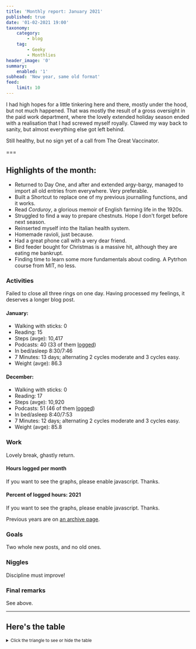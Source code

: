 ```yaml
---
title: 'Monthly report: January 2021'
published: true
date: '01-02-2021 19:00'
taxonomy:
    category:
        - blog
    tag:
        - Geeky
        - Monthlies
header_image: '0'
summary:
    enabled: '1'
subhead: 'New year, same old format'
feed:
    limit: 10
---
```


I had high hopes for a little tinkering here and there, mostly under the hood, but not much happened. That was mostly the result of a gross oversight in the paid work department, where the lovely extended holiday season ended with a realisation that I had screwed myself royally. Clawed my way back to sanity, but almost everything else got left behind.

Still healthy, but no sign yet of a call from The Great Vaccinator.

===

## Highlights of the month:

- Returned to Day One, and after and extended argy-bargy, managed to import all old entries from everywhere. Very preferable.
- Built a Shortcut to replace one of my previous journalling functions, and it works.
- Read *Corduroy*, a glorious memoir of English farming life in the 1920s.
- Struggled to find a way to prepare chestnuts. Hope I don't forget before next season.
- Reinserted myself into the Italian health system.
- Homemade ravioli, just because.
- Had a great phone call with a very dear friend.
- Bird feeder bought for Christmas is a massive hit, although they are eating me bankrupt.
- Finding time to learn some more fundamentals about coding. A Pytrhon course from MIT, no less.

### Activities

Failed to close all three rings on one day. Having processed my feelings, it deserves a longer blog post.

#### January: 
* Walking with sticks: 0
* Reading: 15
* Steps (avge): 10,417 
* Podcasts: 40 (33 of them [logged](https://www.jeremycherfas.net/stream/))
* In bed/asleep 8:30/7:46
* 7 Minutes: 13 days; alternating 2 cycles moderate and 3 cycles easy.
* Weight (avge): 86.3 

#### December: 
* Walking with sticks: 0
* Reading: 17
* Steps (avge): 10,920 
* Podcasts: 51 (46 of them [logged](https://www.jeremycherfas.net/stream/))
* In bed/asleep 8:40/7:53
* 7 Minutes: 12 days; alternating 2 cycles moderate and 3 cycles easy.
* Weight (avge): 85.8 


### Work

Lovely break, ghastly return.

#### Hours logged per month

<noscript>
    <style type="text/css">
        .ct-minor-seventh {display:none;}
    </style>
    <div class="notices blue">
<p>If you want to see the graphs, please enable javascript. Thanks.</p>
    </div>
</noscript>

<div class="ct-chart-hours ct-minor-seventh">
</div>

#### Percent of logged hours: 2021
<noscript>
    <style type="text/css">
        .ct-minor-seventh {display:none;}
    </style>
    <div class="notices blue">
<p>If you want to see the graphs, please enable javascript. Thanks.</p>
    </div>
</noscript>

<div class="ct-chart-2 ct-minor-seventh">
</div> 

Previous years are on [an archive page](https://jeremycherfas.net/blog/working-life).

### Goals

Two whole new posts, and no old ones.

### Niggles

Discipline must improve!

### Final remarks

See above.

<script>

new Chartist.Bar('.ct-chart-hours', {
series: [
        { name: 'Hours logged 2018', data: [0,0,152,159, 151,96,68,185,131,100,0,0] },
        { name: 'Hours logged 2019', data: [95,121,158,128,145,75,58,110,128,96.5,154.1,96.1] },
        { name: 'Hours logged 2020', data: [89.25,129,164.1,175,170,171,83.33,138.5,115.9,133.5,149.5,119.75] },
        { name: 'Hours logged 2021', data: [168.5,,,,,,,,,,,] }
        ]
},
{
    axisY: {
        type: Chartist.FixedScalesAxis,
        high: 200,
        low: 0,
        divisor: 8,
        ticks: [20,40,60,80,100,120,140,160,180,200]
    },
    axisX: {
        type: Chartist.StepAxis,
        ticks: ['Jan','Feb','Mar','Apr','May','Jun','Jul','Aug','Sep','Oct','Nov','Dec'],
        stretch: false
    },
    plugins: [
        Chartist.plugins.legend({
            legendNames: ['2018', '2019', '2020', '2021'],
            classNames: ['2018', '2019', '2020', '2021'],
        })
    ]
}).on('draw', function(data) {
  if(data.type === 'bar') {
    data.element.attr({
      style: 'stroke-width: 5px'
    });
  }
});


new Chartist.Bar('.ct-chart-2', {
  labels: ['Jan','Feb','Mar','Apr','May','Jun','Jul','Aug','Sep','Oct','Nov','Dec'],
  series: [
    [43,,,,,,,,,,,],
    [17,,,,,,,,,,,]
  ]
}, 
{
  stackBars: true,
    axisY: {
        type: Chartist.FixedScalesAxis,
        high: 100,
        low: 0,
        ticks: [20, 40, 60, 80]
    },
    plugins: [
        Chartist.plugins.legend({
            legendNames: ['Admin', 'Podcast'],
            classNames: ['Administration', 'Podcast'],
        })
    ]

}).on('draw', function(data) {
  if(data.type === 'bar') {
    data.element.attr({
      style: 'stroke-width: 30px'
    });
  }
});


</script>

----

## Here's the table
<details>
<summary style="font-size: smaller;">Click the triangle to see or hide the table</summary>
<table class="worktable">
<thead>
<tr>
<th style="text-align: right;" class="bigrow">Month</th>
<th style="text-align: center;" class="bigrow">Total</th>
<th style="text-align: center;" class="smallrow">Daily</th>
<th style="text-align: center;"class="smallrow">Admin %</th>
<th style="text-align: center;"class="smallrow">ETP %</th>
<th style="text-align: center;"class="smallrow">Other %</th>
</tr>
</thead>
<tbody>
<tr>
<td style="text-align: right;">2021-01</td>
<td style="text-align: center;">168.5</td>
<td style="text-align: center;">5.62</td>
<td style="text-align: center;">43</td>
<td style="text-align: center;">17</td>
<td style="text-align: center;">40</td>
</tr>
</tbody>
</table>
</details>

